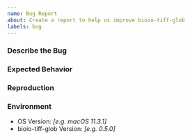 ```yaml
---
name: Bug Report
about: Create a report to help us improve bioio-tiff-glob
labels: bug
---
```


<!--
  ⚠️⚠️ Please do the following before submitting: ⚠️⚠️

  📖 Please read our Code of Conduct.
  🔎 Please search existing issues to avoid creating duplicates.
-->

### Describe the Bug

<!-- A clear and concise description of the bug. -->

### Expected Behavior

<!-- What did you expect to happen instead? -->

### Reproduction

<!-- Steps to reproduce the behavior and/or a minimal example that exhibits the behavior. -->

### Environment

<!-- Any additional information about your environment. -->

-   OS Version: _[e.g. macOS 11.3.1]_
-   bioio-tiff-glob Version: _[e.g. 0.5.0]_
